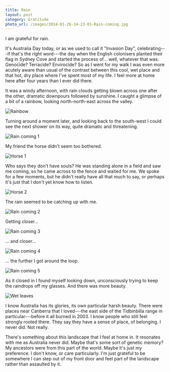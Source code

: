 ```yaml
---
title: Rain
layout: post
category: Gratitude
photo_url: /images/2014-01-26-14-23-01-Rain-coming.jpg
---
```


I am grateful for rain.

It's Australia Day today, or as we used to call it "Invasion Day", celebrating---if that's the right word---the day when the English colonisers planted their flag in Sydney Cove and started the process of… well, whatever that was. Genocide? Terracide? Envirocide? So as I went for my walk I was even more acutely aware than usual of the contrast between this cool, wet place and that hot, dry place where I've spent most of my life. I feel more at home here after four years than I ever did there.

It was a windy afternoon, with rain clouds getting blown across one after the other, dramatic downpours followed by sunshine. I caught a glimpse of a bit of a rainbow, looking north-north-east across the valley.

![Rainbow](/images/2014-01-26-14-22-48-Rainbow.jpg)

Turning around a moment later, and looking back to the south-west I could see the next shower on its way, quite dramatic and threatening.

![Rain coming 1](/images/2014-01-26-14-23-01-Rain-coming.jpg)

My friend the horse didn't seem too bothered.

![Horse 1](/images/2014-01-26-14-26-53-Horse-1.jpg)

Who says they don't have souls? He was standing alone in a field and saw me coming, so he came across to the fence and waited for me. We spoke for a few moments, but he didn't really have all that much to say, or perhaps it's just that I don't yet know how to listen.

![Horse 2](/images/2014-01-26-14-27-02-Horse-2.jpg)

The rain seemed to be catching up with me.

![Rain coming 2](/images/2014-01-26-14-28-04-Rain-coming-2.jpg)

Getting closer...

![Rain coming 3](/images/2014-01-26-14-28-22-Rain-coming-3.jpg)

… and closer… 

![Rain coming 4](/images/2014-01-26-14-34-50-Rain-coming-4.jpg)

… the further I got around the loop.

![Rain coming 5](/images/2014-01-26-14-40-31-Rain-coming-5.jpg)

As it closed in I found myself looking down, unconsciously trying to keep the raindrops off my glasses. And there was more beauty.

![Wet leaves](/images/2014-01-26-14-42-01-Wet-leaves.jpg)

I know Australia has its glories, its own particular harsh beauty. There were places near Canberra that I loved---the east side of the Tidbinbilla range in particular---before it all burned in 2003. I know people who still feel strongly rooted there. They say they have a sense of place, of belonging. I never did. Not really.

There's something about _this_ landscape that I feel at home in. It resonates with me as Australia never did. Maybe that's some sort of genetic memory? My ancestors were from this part of the world. Maybe it's just my preference. I don't know, or care particularly. I'm just grateful to be somewhere I can step out of my front door and feel part of the landscape rather than assaulted by it.